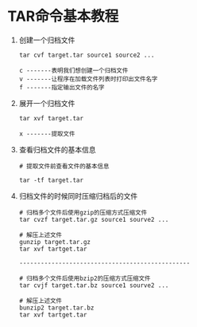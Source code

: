 # TAR命令基本教程

1. 创建一个归档文件

   ```SH
   tar cvf target.tar source1 source2 ...
   ```

   ```shell
   c -------表明我们想创建一个归档文件
   v -------让程序在加载文件列表时打印出文件名字
   f -------指定输出文件的名字
   ```


2. 展开一个归档文件

   ```shell
   tar xvf target.tar
   ```

   ```SHELL
   x -------提取文件
   ```


3. 查看归档文件的基本信息

   ```SHELL
   # 提取文件前查看文件的基本信息
   
   tar -tf target.tar
   ```


4. 归档文件的时候同时压缩归档后的文件

   ```SHELL
   # 归档多个文件后使用gzip的压缩方式压缩文件
   tar cvzf target.tar.gz source1 sourve2 ...
   
   # 解压上述文件
   gunzip target.tar.gz
   tar xvf tartget.tar
   
   ------------------------------------------------
   
   # 归档多个文件后使用bzip2的压缩方式压缩文件
   tar cvjf target.tar.bz source1 sourve2 ...
   
   # 解压上述文件
   bunzip2 target.tar.bz
   tar xvf tartget.tar
   ```
